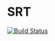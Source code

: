 # SRT

[![Build Status](https://github.com/gyansinha/SRT.jl/workflows/CI/badge.svg)](https://github.com/gyansinha/SRT.jl/actions)
